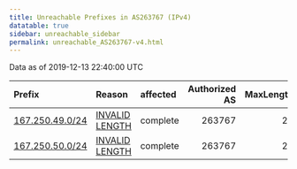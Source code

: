```yaml
---
title: Unreachable Prefixes in AS263767 (IPv4)
datatable: true
sidebar: unreachable_sidebar
permalink: unreachable_AS263767-v4.html
---
```


Data as of 2019-12-13 22:40:00 UTC


<div class="datatable-begin"></div>

| Prefix                                                   | Reason                                                                                                     | affected   |   Authorized AS |   MaxLength | Anchor                                         |   unreachable /24s |
|:---------------------------------------------------------|:-----------------------------------------------------------------------------------------------------------|:-----------|----------------:|------------:|:-----------------------------------------------|-------------------:|
| [167.250.49.0/24](https://stat.ripe.net/167.250.49.0/24) | [INVALID LENGTH](https://rpki-validator.ripe.net/announcement-preview?asn=AS263767&prefix=167.250.49.0/24) | complete   |          263767 |          22 | [LACNIC](unreachable_LACNIC_RPKI_Root-v4.html) |                  1 |
| [167.250.50.0/24](https://stat.ripe.net/167.250.50.0/24) | [INVALID LENGTH](https://rpki-validator.ripe.net/announcement-preview?asn=AS263767&prefix=167.250.50.0/24) | complete   |          263767 |          22 | [LACNIC](unreachable_LACNIC_RPKI_Root-v4.html) |                  1 |

<div class="datatable-end"></div>